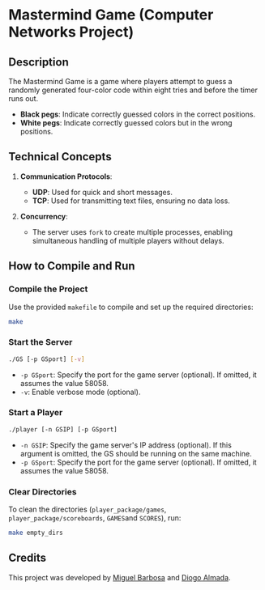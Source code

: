 # Mastermind Game (Computer Networks Project)

## Description  
The Mastermind Game is a game where players attempt to guess a randomly generated four-color code within eight tries and before the timer runs out.  

- **Black pegs**: Indicate correctly guessed colors in the correct positions.  
- **White pegs**: Indicate correctly guessed colors but in the wrong positions.  

## Technical Concepts  

1. **Communication Protocols**:  
   - **UDP**: Used for quick and short messages.  
   - **TCP**: Used for transmitting text files, ensuring no data loss.  

2. **Concurrency**:  
   - The server uses `fork` to create multiple processes, enabling simultaneous handling of multiple players without delays.  

## How to Compile and Run  

### Compile the Project  
Use the provided `makefile` to compile and set up the required directories:  
```bash
make
```  

### Start the Server  
```bash
./GS [-p GSport] [-v]
```  
- `-p GSport`: Specify the port for the game server (optional). If omitted, it assumes the value 58058.
- `-v`: Enable verbose mode (optional).  

### Start a Player  
```bash
./player [-n GSIP] [-p GSport]
```  
- `-n GSIP`: Specify the game server's IP address (optional). If this argument is omitted, the GS should be running on the same machine.  
- `-p GSport`: Specify the port for the game server (optional). If omitted, it assumes the value 58058.

### Clear Directories  
To clean the directories (`player_package/games`, `player_package/scoreboards`, `GAMES`and `SCORES`), run:  
```bash
make empty_dirs
```  

## Credits  
This project was developed by [Miguel Barbosa](https://github.com/MiguelCBar/) and [Diogo Almada](https://github.com/almada39/).

